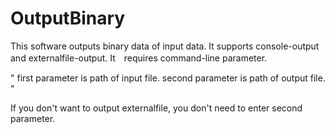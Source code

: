 # OutputBinary

This software outputs binary data of input data.
It supports console-output and externalfile-output.
It　requires command-line parameter.

"
first parameter is path of input file.
second parameter is path of output file.
"

If you don't want to output externalfile, you don't need to enter second parameter.
